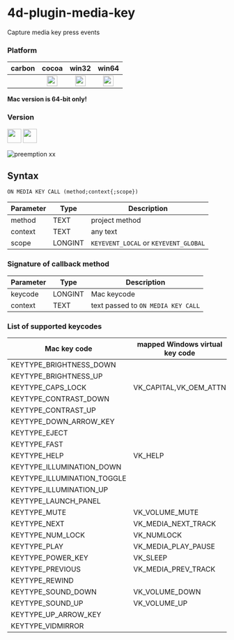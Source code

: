 # 4d-plugin-media-key
Capture media key press events

### Platform

| carbon | cocoa | win32 | win64 |
|:------:|:-----:|:---------:|:---------:|
||<img src="https://cloud.githubusercontent.com/assets/1725068/22371562/1b091f0a-e4db-11e6-8458-8653954a7cce.png" width="24" height="24" />|<img src="https://cloud.githubusercontent.com/assets/1725068/22371562/1b091f0a-e4db-11e6-8458-8653954a7cce.png" width="24" height="24" />|<img src="https://cloud.githubusercontent.com/assets/1725068/22371562/1b091f0a-e4db-11e6-8458-8653954a7cce.png" width="24" height="24" />|

__Mac version is 64-bit only!__ 

### Version

<img src="https://cloud.githubusercontent.com/assets/1725068/18940648/2192ddba-8645-11e6-864d-6d5692d55717.png" width="32" height="32" /> <img src="https://user-images.githubusercontent.com/1725068/41266195-ddf767b2-6e30-11e8-9d6b-2adf6a9f57a5.png" width="32" height="32" />

![preemption xx](https://user-images.githubusercontent.com/1725068/41327179-4e839948-6efd-11e8-982b-a670d511e04f.png)

## Syntax

```
ON MEDIA KEY CALL (method;context{;scope})
```

Parameter|Type|Description
------------|------------|----
method|TEXT|project method
context|TEXT|any text
scope|LONGINT|``KEYEVENT_LOCAL`` or ``KEYEVENT_GLOBAL``

### Signature of callback method

Parameter|Type|Description
------------|------------|----
keycode|LONGINT|Mac keycode 
context|TEXT|text passed to ``ON MEDIA KEY CALL``

### List of supported keycodes

Mac key code|mapped Windows virtual key code
------------|------------
KEYTYPE_BRIGHTNESS_DOWN|
KEYTYPE_BRIGHTNESS_UP|
KEYTYPE_CAPS_LOCK|VK_CAPITAL,VK_OEM_ATTN
KEYTYPE_CONTRAST_DOWN|
KEYTYPE_CONTRAST_UP|
KEYTYPE_DOWN_ARROW_KEY|
KEYTYPE_EJECT|
KEYTYPE_FAST|
KEYTYPE_HELP|VK_HELP
KEYTYPE_ILLUMINATION_DOWN|
KEYTYPE_ILLUMINATION_TOGGLE|
KEYTYPE_ILLUMINATION_UP|
KEYTYPE_LAUNCH_PANEL|
KEYTYPE_MUTE|VK_VOLUME_MUTE
KEYTYPE_NEXT|VK_MEDIA_NEXT_TRACK
KEYTYPE_NUM_LOCK|VK_NUMLOCK
KEYTYPE_PLAY|VK_MEDIA_PLAY_PAUSE
KEYTYPE_POWER_KEY|VK_SLEEP
KEYTYPE_PREVIOUS|VK_MEDIA_PREV_TRACK
KEYTYPE_REWIND|
KEYTYPE_SOUND_DOWN|VK_VOLUME_DOWN
KEYTYPE_SOUND_UP|VK_VOLUME_UP
KEYTYPE_UP_ARROW_KEY|
KEYTYPE_VIDMIRROR|
